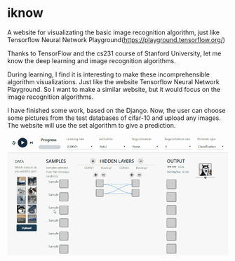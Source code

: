 # iknow
A website for visualizating the basic image recognition algorithm, just like Tensorflow Neural Network Playground(https://playground.tensorflow.org/)

Thanks to TensorFlow and the cs231 course of Stanford University, let me know the deep learning and image recognition algorithms.

During learning, I find it is interesting to make these incomprehensible algorithm visualizations. Just like the website Tensorflow Neural Network Playground. So I want to make a similar website, but it would focus on the image recognition algorithms.

I have finished some work, based on the Django. Now, the user can choose some pictures from the test databases of cifar-10 and upload any images. The website will use the set algorithm to give a prediction.

![image](https://github.com/7214811zxy/iknow/blob/master/static/webDemo.gif)
